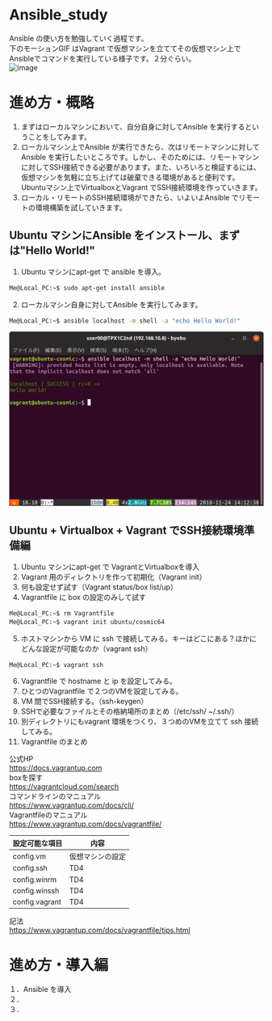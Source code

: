 # Ansible_study
Ansible の使い方を勉強していく過程です。  
下のモーションGIF はVagrant で仮想マシンを立ててその仮想マシン上でAnsibleでコマンドを実行している様子です。２分ぐらい。  
<img src="images/ansible.gif" alt="image">

# 進め方・概略
1. まずはローカルマシンにおいて、自分自身に対してAnsible を実行するということをしてみます。  
2. ローカルマシン上でAnsible が実行できたら、次はリモートマシンに対してAnsible を実行したいところです。しかし、そのためには、リモートマシンに対してSSH接続できる必要があります。また、いろいろと検証するには、仮想マシンを気軽に立ち上げては破棄できる環境があると便利です。Ubuntuマシン上でVirtualboxとVagrant でSSH接続環境を作っていきます。  
3. ローカル・リモートのSSH接続環境ができたら、いよいよAnsible でリモートの環境構築を試していきます。  

## Ubuntu マシンにAnsible をインストール、まずは"Hello World!"
1. Ubuntu マシンにapt-get で ansible を導入。  
```sh
Me@Local_PC:~$ sudo apt-get install ansible  
```
2. ローカルマシン自身に対してAnsible を実行してみます。  
```sh
Me@Local_PC:~$ ansible localhost -m shell -a "echo Hello World!"  
```  
  
<img src="images/LocalAnsible.png" alt="image">  

## Ubuntu + Virtualbox + Vagrant でSSH接続環境準備編
1. Ubuntu マシンにapt-get で VagrantとVirtualboxを導入  
2. Vagrant 用のディレクトリを作って初期化（Vagrant init）  
3. 何も設定せず試す（Vagrant status/box list/up）  
4. Vagrantfile に box の設定のみして試す  
```sh  
Me@Local_PC:~$ rm Vagrantfile  
Me@Local_PC:~$ vagrant init ubuntu/cosmic64  
```  
5. ホストマシンから VM に ssh で接続してみる。キーはどこにある？ほかにどんな設定が可能なのか（vagrant ssh） 
```sh  
Me@Local_PC:~$ vagrant ssh  
```  
6. Vagrantfile で hostname と ip を設定してみる。  
7. ひとつのVagrantfile で２つのVMを設定してみる。  
8. VM 間でSSH接続する。（ssh-keygen）  
9. SSHで必要なファイルとその格納場所のまとめ（/etc/ssh/ ~/.ssh/）  
10. 別ディレクトリにもvagrant 環境をつくり、３つめのVMを立てて ssh 接続してみる。  
11. Vagrantfile のまとめ  

公式HP  
https://docs.vagrantup.com  
boxを探す  
https://vagrantcloud.com/search  
コマンドラインのマニュアル  
https://www.vagrantup.com/docs/cli/  
Vagrantfileのマニュアル  
https://www.vagrantup.com/docs/vagrantfile/  

 設定可能な項目 | 内容
----|----
 config.vm | 仮想マシンの設定
 config.ssh | TD4
 config.winrm | TD4
 config.winssh | TD4
 config.vagrant | TD4

記法  
https://www.vagrantup.com/docs/vagrantfile/tips.html  

# 進め方・導入編

１．Ansible を導入  
２．  
３．  
